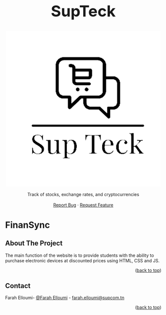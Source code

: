 <a name="readme-top"></a>
<!-- PROJECT LOGO --> 
<br />
<div align="center">
  <h1 style="font-size:50px">SupTeck
    </h1>
  <a href="https://github.com/faraheloumi/SupTeck">
    <img src="images/suptecknoir.png" alt="Logo" width="500" height="500">
  </a>
  <p align="center">
    Track of stocks, exchange rates, and cryptocurrencies
    <br />
    <br />
    <a href="https://github.com/faraheloumi/SupTeck/issues/new?labels=bug&template=bug-report---.md">Report Bug</a>
    ·
    <a href="https://github.com/faraheloumi/SupTeck/issues/new?labels=enhancement&template=feature-request---.md">Request Feature</a>
  </p>
</div>

# FinanSync

## About The Project

The main function of the website is to provide students with the ability to purchase electronic devices at discounted prices using HTML, CSS and JS.
<br/>

<p align="right">(<a href="#readme-top">back to top</a>)</p>

<!-- CONTACT -->

## Contact

Farah Elloumi- [@Farah Elloumi][linkedin-url] - farah.elloumi@supcom.tn <br/>
<p align="right">(<a href="#readme-top">back to top</a>)</p>

<!-- MARKDOWN LINKS & IMAGES -->
<!-- https://www.markdownguide.org/basic-syntax/#reference-style-links -->
[linkedin-shield]: https://img.shields.io/badge/-LinkedIn-black.svg?style=for-the-badge&logo=linkedin&colorB=555
[linkedin-url]: https://www.linkedin.com/in/farah-elloumi-735ab1269/
